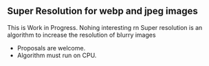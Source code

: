 ## Super Resolution for webp and jpeg images

This is Work in Progress. Nohing interesting rn
Super resolution is an algorithm to increase the resolution of blurry images

- Proposals are welcome.
- Algorithm must run on CPU.
